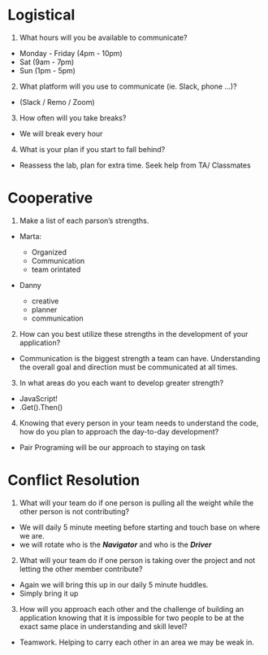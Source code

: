 # Logistical

1. What hours will you be available to communicate?

- Monday - Friday (4pm - 10pm)
- Sat (9am - 7pm)
- Sun (1pm - 5pm)

2. What platform will you use to communicate (ie. Slack, phone …)?

+ (Slack / Remo / Zoom)

3. How often will you take breaks?

- We will break every hour 

4. What is your plan if you start to fall behind?

+ Reassess the lab, plan for extra time. Seek help from TA/ Classmates

# Cooperative

1. Make a list of each parson’s strengths.

- Marta:
  - Organized
  - Communication
  - team orintated

- Danny
  - creative
  - planner
  - communication  

2. How can you best utilize these strengths in the development of your application?

+ Communication is the biggest strength a team can have. Understanding the overall goal and direction must be communicated at all times.

3. In what areas do you each want to develop greater strength?

- JavaScript!
- .Get().Then()


4. Knowing that every person in your team needs to understand the code, how do you plan to approach the day-to-day development?

+ Pair Programing will be our approach to staying on task


# Conflict Resolution 

1. What will your team do if one person is pulling all the weight while the other person is not contributing?

- We will daily 5 minute meeting before starting and touch base on where we are.
- we will rotate who is the ***Navigator*** and who is the ***Driver***

2. What will your team do if one person is taking over the project and not letting the other member contribute?

+ Again we will bring this up in our daily 5 minute huddles.
+ Simply bring it up

3. How will you approach each other and the challenge of building an application knowing that it is impossible for two people to be at the exact same place in understanding and skill level?

- Teamwork. Helping to carry each other in an area we may be weak in.